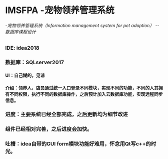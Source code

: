 # IMSFPA -宠物领养管理系统
######  -宠物领养管理系统（Information management system for pet adoption）   --数据库课程设计

### IDE: idea2018
### 数据库：SQLserver2017
#### UI：自己糊的，见谅
#### 介绍：领养人，店员通过统一入口登录不同模块，实现不同的功能，不同的人其拥有不同权限，执行不同的数据库操作，之后预计加入云数据库功能，实现远程同步信息。

### 进度：主要系统已经全部完成，之后更新均为细节改进
### 组件已经相对完善，之后进度会加快。
### 吐槽：idea自带的GUI form模块功能好难用，怀念用Qt写c++的时光。

